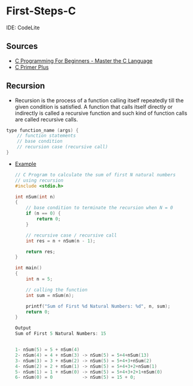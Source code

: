 # First-Steps-C

IDE: CodeLite

## Sources
- [C Programming For Beginners - Master the C Language](https://www.udemy.com/course/c-programming-for-beginners-/)
- [C Primer Plus](https://www.oreilly.com/library/view/c-primer-plus/9780133432398/)

## Recursion
- Recursion is the process of a function calling itself repeatedly till the given condition is satisfied. A function that calls itself directly or indirectly is called a recursive function and such kind of function calls are called recursive calls.

```c
type function_name (args) {
    // function statements
    // base condition
    // recursion case (recursive call)
}
```
- [Example](https://www.geeksforgeeks.org/c-recursion/)
  ```c
  // C Program to calculate the sum of first N natural numbers
  // using recursion
  #include <stdio.h>
  
  int nSum(int n)
  {
      // base condition to terminate the recursion when N = 0
      if (n == 0) {
          return 0;
      }
  
      // recursive case / recursive call
      int res = n + nSum(n - 1);
  
      return res;
  }
  
  int main()
  {
      int n = 5;
  
      // calling the function
      int sum = nSum(n);
  
      printf("Sum of First %d Natural Numbers: %d", n, sum);
      return 0;
  }
  
  Output
  Sum of First 5 Natural Numbers: 15


  1- nSum(5) = 5 + nSum(4)
  2- nSum(4) = 4 + nSum(3) -> nSum(5) = 5+4+nSum(13)
  3- nSum(3) = 3 + nSum(2) -> nSum(5) = 5+4+3+nSum(2)
  4- nSum(2) = 2 + nSum(1) -> nSum(5) = 5+4+3+2+nSum(1)
  5- nSum(1) = 1 + nSum(0) -> nSum(5) = 5+4+3+2+1+nSum(0)
  6- nSum(0) = 0           -> nSum(5) = 15 + 0;

  
  ```

